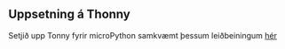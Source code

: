 ## Uppsetning á Thonny
Setjið upp Tonny fyrir microPython samkvæmt þessum leiðbeiningum [hér](https://randomnerdtutorials.com/getting-started-thonny-micropython-python-ide-esp32-esp8266/)
